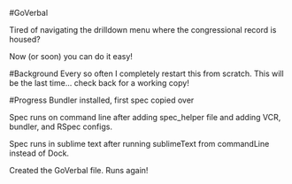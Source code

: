 #GoVerbal

Tired of navigating the drilldown menu where the congressional record is housed?

Now (or soon) you can do it easy!

#Background
Every so often I completely restart this from scratch.  This will be the last time... check back for a working copy!

#Progress
Bundler installed, first spec copied over

Spec runs on command line after adding spec_helper file and adding VCR, bundler, and RSpec configs.

Spec runs in sublime text after running sublimeText from commandLine instead of Dock.

Created the GoVerbal file.  Runs again!